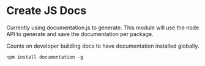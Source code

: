 # Create JS Docs

Currently using documentation.js to generate. This module will use the node API to generate and save the documentation per package.

Counts on developer building docs to have documentation installed globally.

`npm install documentation -g`